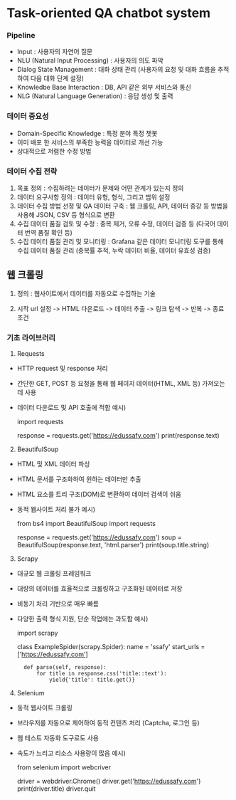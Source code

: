# Task-oriented QA chatbot system

### Pipeline

- Input : 사용자의 자연어 질문
- NLU (Natural Input Processing) :  사용자의 의도 파악
- Dialog State Management : 대화 상태 관리 (사용자의 요청 및 대화 흐름을 추적하여 다음 대화 단계 설정)
- Knowledbe Base Interaction : DB, API 같은 외부 서비스와 통신
- NLG (Natural Language Generation) : 응답 생성 및 출력

### 데이터 중요성
- Domain-Specific Knowledge : 특정 분야 특정 챗봇
- 이미 배포 한 서비스의 부족한 능력을 데이터로 개선 가능
- 상대적으로 저렴한 수정 방법

### 데이터 수집 전략
1. 목표 정의 : 수집하려는 데이터가 문제와 어떤 관계가 있는지 정의
2. 데이터 요구사항 정의 : 데이터 유형, 형식, 그리고 범위 설정
3. 데이터 수집 방법 선정 및 QA 데이터 구축 : 웹 크롤링, API, 데이터 증강 등 방법을 사용해 JSON, CSV 등 형식으로 변환
4. 수집 데이터 품질 검토 및 수정 : 중복 제거, 오류 수정, 데이터 검증 등 (다국어 데이터 번역 품질 확인 등)
5. 수집 데이터 품질 관리 및 모니터링 : Grafana 같은 데이터 모니터링 도구를 통해 수집 데이터 품질 관리 (중복률 추적, 누락 데이터 비율, 데이터 유효성 검증)

## 웹 크롤링

1. 정의 : 웹사이트에서 데이터를 자동으로 수집하는 기술

2. 시작 url 설정 -> HTML 다운로드 -> 데이터 추출 -> 링크 탐색 -> 반복 -> 종료 조건

### 기초 라이브러리

1. Requests

- HTTP request 및 response 처리
- 간단한 GET, POST 등 요청을 통해 웹 페이지 데이터(HTML, XML 등) 가져오는 데 사용
- 데이터 다운로드 및 API 호출에 적합
예시) 

    import requests

    response = requests.get('https://edussafy.com')
    print(response.text)

2. BeautifulSoup

- HTML 및 XML 데이터 파싱
- HTML 문서를 구조화하여 원하는 데이터만 추출
- HTML 요소를 트리 구조(DOM)로 변환하여 데이터 검색이 쉬움
- 동적 웹사이트 처리 불가
예시)

    from bs4 import BeautifulSoup
    import requests

    response = requests.get('https://edussafy.com')
    soup = BeautifulSoup(response.text, 'html.parser')
    print(soup.title.string)

3. Scrapy

- 대규모 웹 크롤링 프레임워크
- 대량의 데이터를 효율적으로 크롤링하고 구조화된 데이터로 저장
- 비동기 처리 기반으로 매우 빠름
- 다양한 출력 형식 지원, 단순 작업에는 과도함
예시)

    import scrapy

    class ExampleSpider(scrapy.Spider):
        name = 'ssafy'
        start_urls = ['https://edussafy.com']

        def parse(self, response):
            for title in response.css('title::text'):
                yield{'title': title.get()}

4. Selenium

- 동적 웹사이트 크롤링
- 브라우저를 자동으로 제어하여 동적 컨텐츠 처리 (Captcha, 로그인 등)
- 웹 테스트 자동화 도구로도 사용
- 속도가 느리고 리소스 사용량이 많음
예시)

    from selenium import webcriver

    driver = webdriver.Chrome()
    driver.get('https://edussafy.com')
    print(driver.title)
    driver.quit


